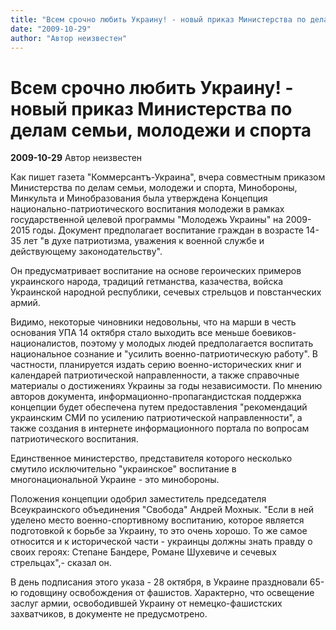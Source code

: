 ```yaml
---
title: "Всем срочно любить Украину! - новый приказ Министерства по делам семьи, молодежи и спорта"
date: "2009-10-29"
author: "Автор неизвестен"
---
```


# Всем срочно любить Украину! - новый приказ Министерства по делам семьи, молодежи и спорта

**2009-10-29** Автор неизвестен

Как пишет газета "Коммерсантъ-Украина", вчера совместным приказом Министерства по делам семьи, молодежи и спорта, Минобороны, Минкульта и Минобразования была утверждена Концепция национально-патриотического воспитания молодежи в рамках государственной целевой программы "Молодежь Украины" на 2009-2015 годы. Документ предполагает воспитание граждан в возрасте 14-35 лет "в духе патриотизма, уважения к военной службе и действующему законодательству".

Он предусматривает воспитание на основе героических примеров украинского народа, традиций гетманства, казачества, войска Украинской народной республики, сечевых стрельцов и повстанческих армий.

Видимо, некоторые чиновники недовольны, что на марши в честь основания УПА 14 октября стало выходить все меньше боевиков-националистов, поэтому у молодых людей предполагается воспитать национальное сознание и "усилить военно-патриотическую работу". В частности, планируется издать серию военно-исторических книг и календарей патриотической направленности, а также справочные материалы о достижениях Украины за годы независимости. По мнению авторов документа, информационно-пропагандистская поддержка концепции будет обеспечена путем предоставления "рекомендаций украинским СМИ по усилению патриотической направленности", а также создания в интернете информационного портала по вопросам патриотического воспитания.

Единственное министерство, представителя которого несколько смутило исключительно "украинское" воспитание в многонациональной Украине - это минобороны.

Положения концепции одобрил заместитель председателя Всеукраинского объединения "Свобода" Андрей Мохнык. "Если в ней уделено место военно-спортивному воспитанию, которое является подготовкой к борьбе за Украину, то это очень хорошо. То же самое относится и к исторической части - украинцы должны знать правду о своих героях: Степане Бандере, Романе Шухевиче и сечевых стрельцах",- сказал он.

В день подписания этого указа - 28 октября, в Украине праздновали 65-ю годовщину освобождения от фашистов. Характерно, что освещение заслуг армии, освободившей Украину от немецко-фашистских захватчиков, в документе не предусмотрено.